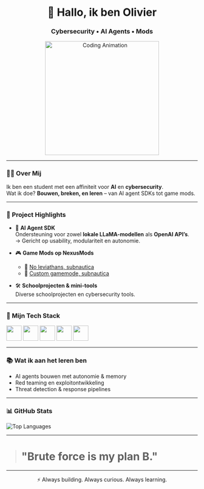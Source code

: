 <h1 align="center">👋 Hallo, ik ben Olivier</h1>
<h3 align="center">Cybersecurity • AI Agents • Mods</h3>


<p align="center">
  <img src="https://media.giphy.com/media/qgQUggAC3Pfv687qPC/giphy.gif" width="300" alt="Coding Animation"/>
</p>

---


### 👨‍💻 Over Mij

Ik ben een student met een affiniteit voor **AI** en **cybersecurity**.  
Wat ik doe? **Bouwen, breken, en leren** – van AI agent SDKs tot game mods.  


---

### 🚀 Project Highlights

- 🧠 **AI Agent SDK**  
  Ondersteuning voor zowel **lokale LLaMA-modellen** als **OpenAI API’s**.  
  → Gericht op usability, modulariteit en autonomie.

- 🎮 **Game Mods op NexusMods**  
    - 🔗 [No leviathans, subnautica](https://www.nexusmods.com/subnautica/mods/1722)
    - 🔗 [Custom gamemode, subnautica](https://www.nexusmods.com/subnautica/mods/1775)

- 🛠️ **Schoolprojecten & mini-tools**  
  Diverse schoolprojecten en cybersecurity tools.

---

### 🧰 Mijn Tech Stack

<p align="left">
  <img src="https://cdn.jsdelivr.net/gh/devicons/devicon/icons/python/python-original.svg" width="40" />
  <img src="https://cdn.jsdelivr.net/gh/devicons/devicon/icons/csharp/csharp-original.svg" width="40" />
  <img src="https://cdn.jsdelivr.net/gh/devicons/devicon/icons/c/c-original.svg" width="40" />
  <img src="https://cdn.jsdelivr.net/gh/devicons/devicon/icons/linux/linux-original.svg" width="40" />
  <img src="https://cdn.jsdelivr.net/gh/devicons/devicon/icons/django/django-plain.svg" width="40" />
  <!--
  <img src="https://cdn.jsdelivr.net/gh/devicons/devicon/icons/github/github-original.svg" width="40" />
    -->
</p>

---

### 📚 Wat ik aan het leren ben
- AI agents bouwen met autonomie & memory
- Red teaming en exploitontwikkeling
- Threat detection & response pipelines

---

### 📊 GitHub Stats

![Top Languages](https://github-readme-stats.vercel.app/api/top-langs/?username=DDE-64-bit&layout=compact&langs_count=10&theme=radical&exclude_repo=Informatica-GameDesign)

---

<!-- START_QUOTE -->
><h1>"Brute force is my plan B."</h1>
<!-- END_QUOTE -->

---

<p align="center">⚡ Always building. Always curious. Always learning.</p>

